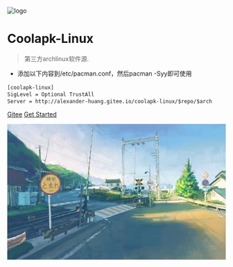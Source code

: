 ![logo](https://docsify.js.org/_media/icon.svg)

# Coolapk-Linux

> 第三方archlinux软件源.

* 添加以下内容到/etc/pacman.conf，然后pacman -Syy即可使用

```
[coolapk-linux]
SigLevel = Optional TrustAll
Server = http://alexander-huang.gitee.io/coolapk-linux/$repo/$arch
```


[Gitee](https://gitee.com/alexander-huang/coolapk-linux.git)
[Get Started](#介绍)

![](workfiles/image/background.jpg)

